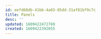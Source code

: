 ```yaml
---
id: eefd68db-41bb-4a03-85dd-31af81bf9c7c
title: Panels
desc: ''
updated: 1609422472769
created: 1609422392055
---
```


